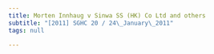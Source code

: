 ```yaml
---
title: Morten Innhaug v Sinwa SS (HK) Co Ltd and others
subtitle: "[2011] SGHC 20 / 24\_January\_2011"
tags: null

---
```


